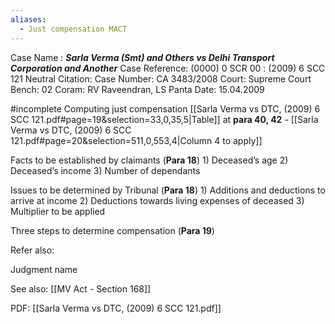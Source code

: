 ```yaml
---
aliases:
  - Just compensation MACT
---
```

Case Name : ***Sarla Verma (Smt) and Others vs Delhi Transport Corporation and Another***
Case Reference: (0000) 0 SCR 00 :  (2009) 6 SCC 121
Neutral Citation:
Case Number: CA 3483/2008
Court: Supreme Court
Bench: 02
Coram: RV Raveendran, LS Panta
Date: 15.04.2009

#incomplete 
Computing just compensation 
	 [[Sarla Verma vs DTC, (2009) 6 SCC 121.pdf#page=19&selection=33,0,35,5|Table]] at **para 40, 42** - [[Sarla Verma vs DTC, (2009) 6 SCC 121.pdf#page=20&selection=511,0,553,4|Column 4 to apply]]
	

Facts to be established by claimants (**Para 18**)
	1) Deceased’s age
	2) Deceased’s income
	3) Number of dependants

Issues to be determined by Tribunal (**Para 18**)
	1) Additions and deductions to arrive at income
	2) Deductions towards living expenses of deceased
	3) Multiplier to be applied

Three steps to determine compensation (**Para 19**)

Refer also:

Judgment name

See also:
[[MV Act - Section 168]] 

PDF:
[[Sarla Verma vs DTC, (2009) 6 SCC 121.pdf]]
